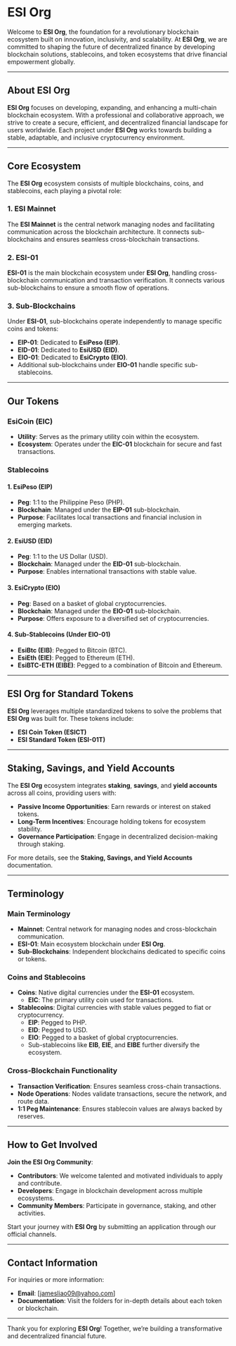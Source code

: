 # **ESI Org**

Welcome to **ESI Org**, the foundation for a revolutionary blockchain ecosystem built on innovation, inclusivity, and scalability. At **ESI Org**, we are committed to shaping the future of decentralized finance by developing blockchain solutions, stablecoins, and token ecosystems that drive financial empowerment globally.

---

## **About ESI Org**

**ESI Org** focuses on developing, expanding, and enhancing a multi-chain blockchain ecosystem. With a professional and collaborative approach, we strive to create a secure, efficient, and decentralized financial landscape for users worldwide. Each project under **ESI Org** works towards building a stable, adaptable, and inclusive cryptocurrency environment.

---

## **Core Ecosystem**

The **ESI Org** ecosystem consists of multiple blockchains, coins, and stablecoins, each playing a pivotal role:

### **1. ESI Mainnet**

The **ESI Mainnet** is the central network managing nodes and facilitating communication across the blockchain architecture. It connects sub-blockchains and ensures seamless cross-blockchain transactions.

### **2. ESI-01**

**ESI-01** is the main blockchain ecosystem under **ESI Org**, handling cross-blockchain communication and transaction verification. It connects various sub-blockchains to ensure a smooth flow of operations.

### **3. Sub-Blockchains**

Under **ESI-01**, sub-blockchains operate independently to manage specific coins and tokens:

- **EIP-01**: Dedicated to **EsiPeso (EIP)**.
- **EID-01**: Dedicated to **EsiUSD (EID)**.
- **EIO-01**: Dedicated to **EsiCrypto (EIO)**.
- Additional sub-blockchains under **EIO-01** handle specific sub-stablecoins.

---

## **Our Tokens**

### **EsiCoin (EIC)**

- **Utility**: Serves as the primary utility coin within the ecosystem.
- **Ecosystem**: Operates under the **EIC-01** blockchain for secure and fast transactions.

### **Stablecoins**

#### **1. EsiPeso (EIP)**

- **Peg**: 1:1 to the Philippine Peso (PHP).
- **Blockchain**: Managed under the **EIP-01** sub-blockchain.
- **Purpose**: Facilitates local transactions and financial inclusion in emerging markets.

#### **2. EsiUSD (EID)**

- **Peg**: 1:1 to the US Dollar (USD).
- **Blockchain**: Managed under the **EID-01** sub-blockchain.
- **Purpose**: Enables international transactions with stable value.

#### **3. EsiCrypto (EIO)**

- **Peg**: Based on a basket of global cryptocurrencies.
- **Blockchain**: Managed under the **EIO-01** sub-blockchain.
- **Purpose**: Offers exposure to a diversified set of cryptocurrencies.

#### **4. Sub-Stablecoins (Under EIO-01)**

- **EsiBtc (EIB)**: Pegged to Bitcoin (BTC).
- **EsiEth (EIE)**: Pegged to Ethereum (ETH).
- **EsiBTC-ETH (EIBE)**: Pegged to a combination of Bitcoin and Ethereum.

---

## **ESI Org for Standard Tokens**

**ESI Org** leverages multiple standardized tokens to solve the problems that **ESI Org** was built for. These tokens include:

- **ESI Coin Token (ESICT)**
- **ESI Standard Token (ESI-01T)**

---

## **Staking, Savings, and Yield Accounts**

The **ESI Org** ecosystem integrates **staking**, **savings**, and **yield accounts** across all coins, providing users with:

- **Passive Income Opportunities**: Earn rewards or interest on staked tokens.
- **Long-Term Incentives**: Encourage holding tokens for ecosystem stability.
- **Governance Participation**: Engage in decentralized decision-making through staking.

For more details, see the **Staking, Savings, and Yield Accounts** documentation.

---

## **Terminology**

### **Main Terminology**

- **Mainnet**: Central network for managing nodes and cross-blockchain communication.
- **ESI-01**: Main ecosystem blockchain under **ESI Org**.
- **Sub-Blockchains**: Independent blockchains dedicated to specific coins or tokens.

### **Coins and Stablecoins**

- **Coins**: Native digital currencies under the **ESI-01** ecosystem.
  - **EIC**: The primary utility coin used for transactions.
- **Stablecoins**: Digital currencies with stable values pegged to fiat or cryptocurrency.
  - **EIP**: Pegged to PHP.
  - **EID**: Pegged to USD.
  - **EIO**: Pegged to a basket of global cryptocurrencies.
  - Sub-stablecoins like **EIB**, **EIE**, and **EIBE** further diversify the ecosystem.

### **Cross-Blockchain Functionality**

- **Transaction Verification**: Ensures seamless cross-chain transactions.
- **Node Operations**: Nodes validate transactions, secure the network, and route data.
- **1:1 Peg Maintenance**: Ensures stablecoin values are always backed by reserves.

---

## **How to Get Involved**

**Join the ESI Org Community**:

- **Contributors**: We welcome talented and motivated individuals to apply and contribute.
- **Developers**: Engage in blockchain development across multiple ecosystems.
- **Community Members**: Participate in governance, staking, and other activities.

Start your journey with **ESI Org** by submitting an application through our official channels.

---

## **Contact Information**

For inquiries or more information:

- **Email**: [jamesliao09@yahoo.com]
- **Documentation**: Visit the folders for in-depth details about each token or blockchain.

---

Thank you for exploring **ESI Org**! Together, we’re building a transformative and decentralized financial future.

